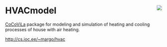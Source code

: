 HVACmodel <img align="right" src ="http://cs.ioc.ee/~margo/hvac/img/logo/logo.png" />
=========

[CoCoViLa](http://www.cs.ioc.ee/cocovila) package for modeling and simulation of heating and cooling processes of house with air heating.

http://cs.ioc.ee/~margo/hvac

